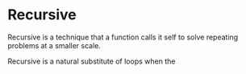 # Recursive

Recursive is a technique that a function calls it self to solve repeating problems at a smaller scale.

Recursive is a natural substitute of loops when the 
